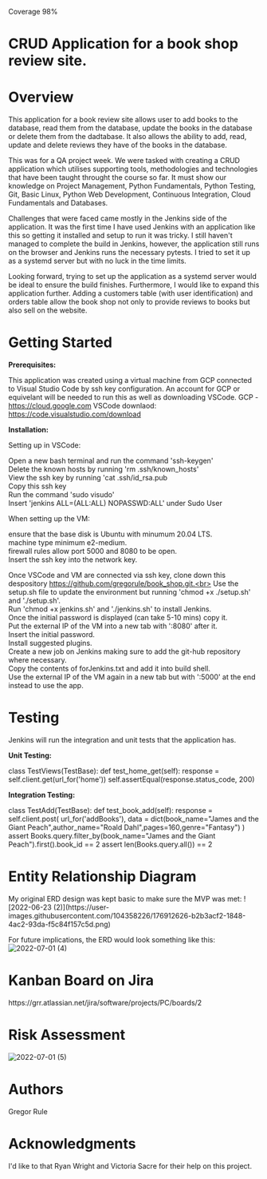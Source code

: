 Coverage 98%
# CRUD Application for a book shop review site.

<h1>Overview</h1>
This application for a book review site allows user to add books to the database, read them from the database, update the books in the database or delete them from the dadtabase. It also allows the ability to add, read, update and delete reviews they have of the books in the database.

This was for a QA project week. We were tasked with creating a CRUD application which utilises supporting tools, methodologies and technologies that have been taught throught the course so far. It must show our knowledge on Project Management, Python Fundamentals, Python Testing, Git, Basic Linux, Python Web Development, Continuous Integration, Cloud Fundamentals and Databases. 

Challenges that were faced came mostly in the Jenkins side of the application. It was the first time I have used Jenkins with an application like this so getting it installed and setup to run it was tricky. I still haven't managed to complete the build in Jenkins, however, the application still runs on the browser and Jenkins runs the necessary pytests. I tried to set it up as a systemd server but with no luck in the time limits.

Looking forward, trying to set up the application as a systemd server would be ideal to ensure the build finishes. Furthermore, I would like to expand this application further. Adding a customers table (with user identification) and orders table allow the book shop not only to provide reviews to books but also sell on the website. 

<h1>Getting Started</h1>
<strong>Prerequisites:</strong>

This application was created using a virtual machine from GCP connected to Visual Studio Code by ssh key configuration. An account for GCP or equivelant will be needed to run this as well as downloading VSCode.
GCP - https://cloud.google.com
VSCode downlaod: https://code.visualstudio.com/download


<strong>Installation:</strong>

Setting up in VSCode:

  Open a new bash terminal and run the command 'ssh-keygen'<br>
  Delete the known hosts by running 'rm .ssh/known_hosts'<br>
  View the ssh key by running 'cat .ssh/id_rsa.pub<br>
  Copy this ssh key<br>
  Run the command 'sudo visudo'<br>
    Insert 'jenkins ALL=(ALL:ALL) NOPASSWD:ALL' under Sudo User<br>
  
When setting up the VM:

  ensure that the base disk is Ubuntu with minumum 20.04 LTS.<br>
  machine type minimum e2-medium.<br>
  firewall rules allow port 5000 and 8080 to be open.<br>
  Insert the ssh key into the network key.<br>
  
Once VSCode and VM are connected via ssh key, clone down this despository https://github.com/gregorule/book_shop.git.<br>
Use the setup.sh file to update the environment but running 'chmod +x ./setup.sh' and './setup.sh'.<br>
Run 'chmod +x jenkins.sh' and './jenkins.sh' to install Jenkins.<br>
Once the initial password is displayed (can take 5-10 mins) copy it.<br>
Put the external IP of the VM into a new tab with ':8080' after it.<br>
Insert the initial password.<br>
Install suggested plugins.<br>
Create a new job on Jenkins making sure to add the git-hub repository where necessary.<br>
Copy the contents of forJenkins.txt and add it into build shell.<br>
Use the external IP of the VM again in a new tab but with ':5000' at the end instead to use the app.

<h1>Testing</h1>
Jenkins will run the integration and unit tests that the application has.

<strong>Unit Testing:</strong>

class TestViews(TestBase):
    def test_home_get(self):
        response = self.client.get(url_for('home'))
        self.assertEqual(response.status_code, 200)
        
<strong>Integration Testing:</strong>

class TestAdd(TestBase):
    def test_book_add(self):
        response = self.client.post(
            url_for('addBooks'),
            data = dict(book_name="James and the Giant Peach",author_name="Roald Dahl",pages=160,genre="Fantasy")
        )
        assert Books.query.filter_by(book_name="James and the Giant Peach").first().book_id == 2
        assert len(Books.query.all()) == 2
        
<h1>Entity Relationship Diagram</h1>
My original ERD design was kept basic to make sure the MVP was met:
![2022-06-23 (2)](https://user-images.githubusercontent.com/104358226/176912626-b2b3acf2-1848-4ac2-93da-f5c84f157c5d.png)




For future implications, the ERD would look something like this:
![2022-07-01 (4)](https://user-images.githubusercontent.com/104358226/176905266-014692b5-8c6f-4a0e-bc96-12e9020b5843.png)

<h1>Kanban Board on Jira</h1>
https://grr.atlassian.net/jira/software/projects/PC/boards/2

<h1>Risk Assessment</h1>

![2022-07-01 (5)](https://user-images.githubusercontent.com/104358226/176912381-da4d40c3-50a0-4437-ac3c-5e3c6484ffd5.png)


<h1>Authors</h1>
Gregor Rule

<h1>Acknowledgments</h1>
I'd like to that Ryan Wright and Victoria Sacre for their help on this project.








